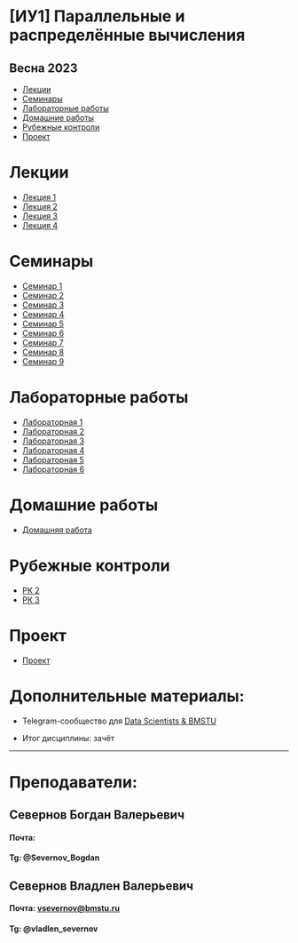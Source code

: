 # [ИУ1] Параллельные и распределённые вычисления
## Весна 2023

* [Лекции](#lectures)
* [Семинары](#seminars)
* [Лабораторные работы](#laboratories)
* [Домашние работы](#homeworks)
* [Рубежные контроли](#modul-controls)
* [Проект](#project)

<a name="lectures"></a>

# Лекции

* [Лекция 1](iu1-2-course-2023/лекции/лекция1)
* [Лекция 2](iu1-2-course-2023/лекции/лекция2)
* [Лекция 3](iu1-2-course-2023/лекции/лекция3)
* [Лекция 4](iu1-2-course-2023/лекции/лекция4)

<a name="seminars"></a>

# Семинары

* [Семинар 1](iu1-2-course-2023/семинары/семинар1)
* [Семинар 2](iu1-2-course-2023/семинары/семинар2)
* [Семинар 3](iu1-2-course-2023/семинары/семинар3)
* [Семинар 4](iu1-2-course-2023/семинары/семинар4)
* [Семинар 5](iu1-2-course-2023/семинары/семинар5)
* [Семинар 6](iu1-2-course-2023/семинары/семинар6)
* [Семинар 7](iu1-2-course-2023/семинары/семинар7)
* [Семинар 8](iu1-2-course-2023/семинары/семинар8)
* [Семинар 9](iu1-2-course-2023/семинары/семинар9)

<a name="laboratories"></a>

# Лабораторные работы

* [Лабораторная 1](iu1-2-course-2023/лабы/lab1.pdf)
* [Лабораторная 2](iu1-2-course-2023/лабы/lab2.ipynb)
* [Лабораторная 3](iu1-2-course-2023/лабы/lab2.ipynb)
* [Лабораторная 4](iu1-2-course-2023/лабы/lab4.pdf)
* [Лабораторная 5](iu1-2-course-2023/лабы/lab5.jpg)
* [Лабораторная 6](iu1-2-course-2023/лабы/lab6.pdf)

<a name="homeworks"></a>

# Домашние работы

* [Домашняя работа](iu1-2-course-2023/дз/дз1)

<a name="modul-controls"></a>

# Рубежные контроли

* [РК 2](iu1-2-course-2023/рк/РК2.png)
* [РК 3](iu1-2-course-2023/рк/РК3.png)

<a name="project"></a>

# Проект

* [Проект](iu1-2-course-2023/project)

# Дополнительные материалы:

* Telegram-сообщество для [Data Scientists & BMSTU](https://t.me/+UsFUbjH3OQAyZWUy)

* Итог дисциплины: зачёт

------
# Преподаватели: 

## Севернов Богдан Валерьевич

#### Почта:

#### Tg: @Severnov_Bogdan

## Севернов Владлен Валерьевич

#### Почта: vsevernov@bmstu.ru

#### Tg: @vladlen_severnov

